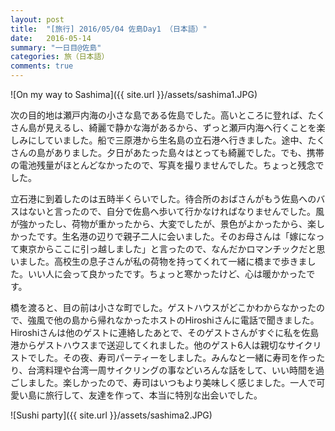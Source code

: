 ```yaml
---
layout: post
title:  "[旅行] 2016/05/04 佐島Day1 （日本語）"
date:   2016-05-14
summary: "一日目@佐島"
categories: 旅（日本語）
comments: true
---
```


![On my way to Sashima]({{ site.url }}/assets/sashima1.JPG)

次の目的地は瀬戸内海の小さな島である佐島でした。高いところに登れば、たくさん島が見えるし、綺麗で静かな海があるから、ずっと瀬戸内海へ行くことを楽しみにしていました。船で三原港から生名島の立石港へ行きました。途中、たくさんの島がありました。夕日があたった島々はとっても綺麗でした。でも、携帯の電池残量がほとんどなかったので、写真を撮りませんでした。ちょっと残念でした。

立石港に到着したのは五時半くらいでした。待合所のおばさんがもう佐島へのバスはないと言ったので、自分で佐島へ歩いて行かなければなりませんでした。風が強かったし、荷物が重かったから、大変でしたが、景色がよかったから、楽しかったです。生名港の辺りで親子二人に会いました。そのお母さんは「嫁になって東京からここに引っ越しました」と言ったので、なんだかロマンチックだと思いました。高校生の息子さんが私の荷物を持ってくれて一緒に橋まで歩きました。いい人に会って良かったです。ちょっと寒かったけど、心は暖かかったです。

橋を渡ると、目の前は小さな町でした。ゲストハウスがどこかわからなかったので、強風で他の島から帰れなかったホストのHiroshiさんに電話で聞きました。Hiroshiさんは他のゲストに連絡したあとで、そのゲストさんがすぐに私を佐島港からゲストハウスまで送迎してくれました。他のゲスト6人は親切なサイクリストでした。その夜、寿司パーティーをしました。みんなと一緒に寿司を作ったり、台湾料理や台湾一周サイクリングの事などいろんな話をして、いい時間を過ごしました。楽しかったので、寿司はいつもより美味しく感じました。一人で可愛い島に旅行して、友達を作って、本当に特別な出会いでした。

![Sushi party]({{ site.url }}/assets/sashima2.JPG)